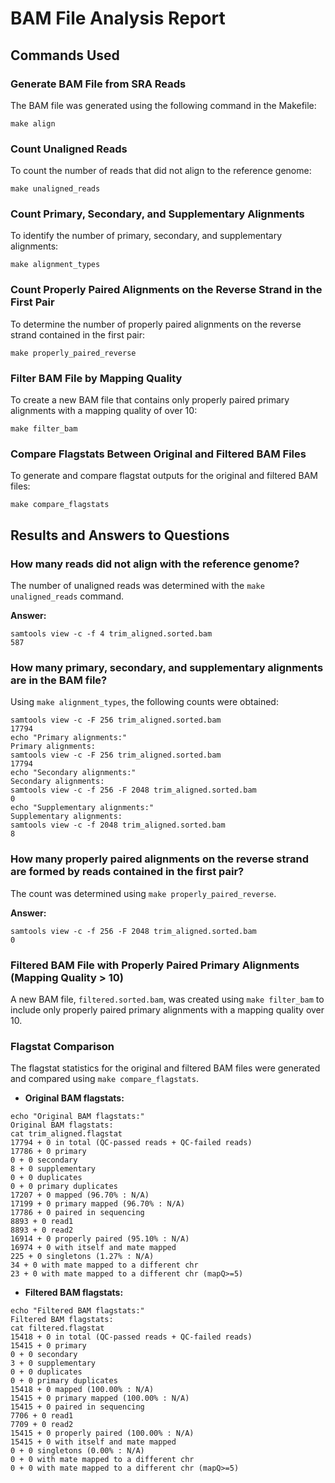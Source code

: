 
# BAM File Analysis Report

## Commands Used

### Generate BAM File from SRA Reads
The BAM file was generated using the following command in the Makefile:

```make
make align
```

### Count Unaligned Reads
To count the number of reads that did not align to the reference genome:

```make
make unaligned_reads
```

### Count Primary, Secondary, and Supplementary Alignments
To identify the number of primary, secondary, and supplementary alignments:

```make
make alignment_types
```

### Count Properly Paired Alignments on the Reverse Strand in the First Pair
To determine the number of properly paired alignments on the reverse strand contained in the first pair:

```make
make properly_paired_reverse
```

### Filter BAM File by Mapping Quality
To create a new BAM file that contains only properly paired primary alignments with a mapping quality of over 10:

```make
make filter_bam
```

### Compare Flagstats Between Original and Filtered BAM Files
To generate and compare flagstat outputs for the original and filtered BAM files:

```make
make compare_flagstats
```

## Results and Answers to Questions

### How many reads did not align with the reference genome?
The number of unaligned reads was determined with the `make unaligned_reads` command.

**Answer:** 
```
samtools view -c -f 4 trim_aligned.sorted.bam
587
```

### How many primary, secondary, and supplementary alignments are in the BAM file?
Using `make alignment_types`, the following counts were obtained:

```
samtools view -c -F 256 trim_aligned.sorted.bam
17794
echo "Primary alignments:"
Primary alignments:
samtools view -c -F 256 trim_aligned.sorted.bam
17794
echo "Secondary alignments:"
Secondary alignments:
samtools view -c -f 256 -F 2048 trim_aligned.sorted.bam
0
echo "Supplementary alignments:"
Supplementary alignments:
samtools view -c -f 2048 trim_aligned.sorted.bam
8

```

### How many properly paired alignments on the reverse strand are formed by reads contained in the first pair?
The count was determined using `make properly_paired_reverse`.

**Answer:** 
```
samtools view -c -f 256 -F 2048 trim_aligned.sorted.bam
0
```

### Filtered BAM File with Properly Paired Primary Alignments (Mapping Quality > 10)
A new BAM file, `filtered.sorted.bam`, was created using `make filter_bam` to include only properly paired primary alignments with a mapping quality over 10.

### Flagstat Comparison
The flagstat statistics for the original and filtered BAM files were generated and compared using `make compare_flagstats`.

- **Original BAM flagstats:** 
```
echo "Original BAM flagstats:"
Original BAM flagstats:
cat trim_aligned.flagstat
17794 + 0 in total (QC-passed reads + QC-failed reads)
17786 + 0 primary
0 + 0 secondary
8 + 0 supplementary
0 + 0 duplicates
0 + 0 primary duplicates
17207 + 0 mapped (96.70% : N/A)
17199 + 0 primary mapped (96.70% : N/A)
17786 + 0 paired in sequencing
8893 + 0 read1
8893 + 0 read2
16914 + 0 properly paired (95.10% : N/A)
16974 + 0 with itself and mate mapped
225 + 0 singletons (1.27% : N/A)
34 + 0 with mate mapped to a different chr
23 + 0 with mate mapped to a different chr (mapQ>=5)
```
- **Filtered BAM flagstats:** 
```
echo "Filtered BAM flagstats:"
Filtered BAM flagstats:
cat filtered.flagstat
15418 + 0 in total (QC-passed reads + QC-failed reads)
15415 + 0 primary
0 + 0 secondary
3 + 0 supplementary
0 + 0 duplicates
0 + 0 primary duplicates
15418 + 0 mapped (100.00% : N/A)
15415 + 0 primary mapped (100.00% : N/A)
15415 + 0 paired in sequencing
7706 + 0 read1
7709 + 0 read2
15415 + 0 properly paired (100.00% : N/A)
15415 + 0 with itself and mate mapped
0 + 0 singletons (0.00% : N/A)
0 + 0 with mate mapped to a different chr
0 + 0 with mate mapped to a different chr (mapQ>=5)

```